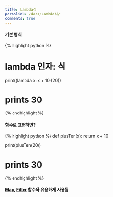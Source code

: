 ```yaml
---
title: Lambda식
permalink: /docs/Lambda식/
comments: true
---
```

#### 기본 형식
{% highlight python %}
   # lambda 인자: 식
   print((lambda x: x + 10)(20))
   # prints 30
{% endhighlight %}
<br>
#### 함수로 표현하면?
{% highlight python %}
  def plusTen(x):
    return x + 10

  print(plusTen(20))
  # prints 30
{% endhighlight %}
<br>
#### <a href="https://hyesungoh.github.io/docs/Map%20%ED%95%A8%EC%88%98/" target="blank">Map</a>, <a href="https://hyesungoh.github.io/docs/Filter%20%ED%95%A8%EC%88%98/" target="blank">Filter</a> 함수와 유용하게 사용됨
